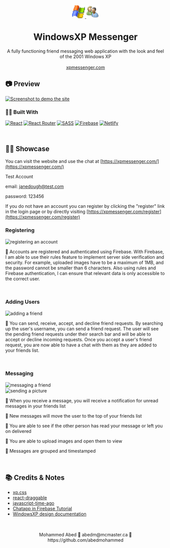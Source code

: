 <a name="readme-top"></a>

<!-- PROJECT LOGO -->
<br />
<div align="center">
  <a href="https://github.com/abedmohammed/windows-xp-messenger">
    <img src="https://github.com/abedmohammed/windows-xp-messenger/blob/main/src/assets/images/windowslogo.png" alt="Logo" width="40" height="40">
    <img src="https://github.com/abedmohammed/windows-xp-messenger/blob/main/public/people.png" alt="Logo" width="40" height="40">
  </a>

<h1 align="center">WindowsXP Messenger</h1>

  <p align="center">
    A fully functioning friend messaging web application with the look and feel of the 2001 Windows XP
    <br />
    <br />
    <a href="https://xpmessenger.com/">xpmessenger.com</a>
  </p>
</div>


<!-- Preview -->
## 📷 Preview

[<img src="https://user-images.githubusercontent.com/72363970/226183159-792b84c1-4995-4a9b-994e-0fac10bc8ca9.png" alt="Screenshot to demo the site">](https://xpmessenger.com/)


### 👩‍💻 Built With

[![React](https://img.shields.io/badge/react-%2320232a.svg?style=for-the-badge&logo=react&logoColor=%2361DAFB)](https://react.dev/)
[![React Router](https://img.shields.io/badge/React_Router-CA4245?style=for-the-badge&logo=react-router&logoColor=white)](https://reactrouter.com/en/main)
[![SASS](https://img.shields.io/badge/SASS-hotpink.svg?style=for-the-badge&logo=SASS&logoColor=white)](https://sass-lang.com/)
[![Firebase](https://img.shields.io/badge/firebase-%23039BE5.svg?style=for-the-badge&logo=firebase)](https://firebase.google.com/)
[![Netlify](https://img.shields.io/badge/netlify-%23000000.svg?style=for-the-badge&logo=netlify&logoColor=#00C7B7)](https://www.netlify.com/)

<br />

<!-- Showcase -->
## 👨‍🏫 Showcase

You can visit the website and use the chat at [https://xpmessenger.com/](https://xpmessenger.com/)

Test Account

email: janedough@test.com

password: 123456

If you do not have an account you can register by clicking the "register" link in the login page or by directly visiting [https://xpmessenger.com/register](https://xpmessenger.com/register)

### Registering

<img align="center" src="https://user-images.githubusercontent.com/72363970/226182395-12dffe99-c99d-4c2a-bd92-3534658786cf.gif" alt="registering an account" width="550" height="450">

<br />

🔵 Accounts are registered and authenticated using Firebase. With Firebase, I am able to use their rules feature to implement server side verification and security. For example, uploaded images have to be a maximum of 1MB, and the password cannot be smaller than 6 characters. Also using rules and Firebase authentication, I can ensure that relevant data is only accessible to the correct user.

<br />

### Adding Users

<img align="center" src="https://user-images.githubusercontent.com/72363970/226183035-eb64bc23-df80-4993-a2d1-ecd09bd31472.gif" alt="adding a friend" width="550" height="350">

<br />

🔵 You can send, receive, accept, and decline friend requests. By searching up the user's username, you can send a friend request. The user will see the pending friend requests under their search bar and will be able to accept or decline incoming requests. Once you accept a user's friend request, you are now able to have a chat with them as they are added to your friends list.

<br />

### Messaging

<img align="center" src="https://user-images.githubusercontent.com/72363970/226183640-120b4fd7-cb38-4c75-a64a-9edacd52a181.gif" alt="messaging a friend" width="600" height="400">

<br />

<img align="center" src="https://user-images.githubusercontent.com/72363970/226183906-16e728ba-bbe4-4612-b37c-26cffd0fc884.gif" alt="sending a picture" width="600" height="400">

<br />

🔵 When you receive a message, you will receive a notification for unread messages in your friends list

🔵 New messages will move the user to the top of your friends list

🔵 You are able to see if the other person has read your message or left you on delivered

🔵 You are able to upload images and open them to view

🔵 Messages are grouped and timestamped 

<br />

<!-- ACKNOWLEDGMENTS -->
## 📚 Credits & Notes

* [xp.css](https://botoxparty.github.io/XP.css/)
* [react-draggable](https://www.npmjs.com/package/react-draggable)
* [javascript-time-ago](https://www.npmjs.com/package/javascript-time-ago)
* [Chatapp in Firebase Tutorial](https://www.youtube.com/watch?v=k4mjF4sPITE)
* [WindowsXP design documentation](http://interface.free.fr/Archives/GUI_Xp.pdf)

<br />
<br />

<div align="center">
  Mohammed Abed 💠 abedm@mcmaster.ca 💠 https://github.com/abedmohammed
</div>
